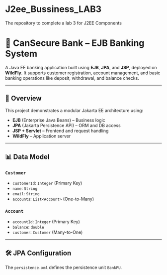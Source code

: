# J2ee_Bussiness_LAB3
The repository to complete a lab 3  for J2EE Components


# 💼 CanSecure Bank – EJB Banking System

A Java EE banking application built using **EJB**, **JPA**, and **JSP**, deployed on **WildFly**. It supports customer registration, account management, and basic banking operations like deposit, withdrawal, and balance checks.

---

## 🧭 Overview

This project demonstrates a modular Jakarta EE architecture using:

- **EJB** (Enterprise Java Beans) – Business logic
- **JPA** (Jakarta Persistence API) – ORM and DB access
- **JSP + Servlet** – Frontend and request handling
- **WildFly** – Application server

---

## 📊 Data Model

### `Customer`
- `customerId`: `Integer` (Primary Key)
- `name`: `String`
- `email`: `String`
- `accounts`: `List<Account>` (One-to-Many)

### `Account`
- `accountId`: `Integer` (Primary Key)
- `balance`: `double`
- `customer`: `Customer` (Many-to-One)

---

## 🛠️ JPA Configuration

The `persistence.xml` defines the persistence unit `BankPU`.

